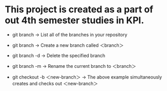 # This project is created as a part of out 4th semester studies in KPI.

- git branch -> List all of the branches in your repository

- git branch <branch> -> Create a new branch called ＜branch＞

- git branch -d <branch> -> Delete the specified branch

- git branch -m <branch> -> Rename the current branch to ＜branch＞

- git checkout -b ＜new-branch＞ -> The above example simultaneously creates and checks out ＜new-branch＞

